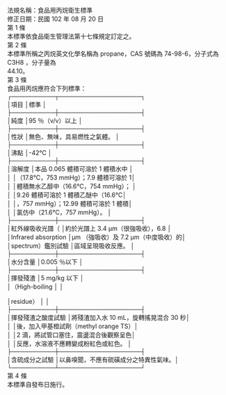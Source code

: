 法規名稱：食品用丙烷衛生標準  
修正日期：民國 102 年 08 月 20 日  
第 1 條  
本標準依食品衛生管理法第十七條規定訂定之。  
第 2 條  
本標準所稱之丙烷英文化學名稱為 propane，CAS 號碼為 74-98-6，分子式為 C3H8 ，分子量為  
44.10。  
第 3 條  
食品用丙烷應符合下列標準：  
┌──────────┬───────────────────┐  
│項目 │標準 │  
├──────────┼───────────────────┤  
│純度 │95 ％（v/v）以上 │  
├──────────┼───────────────────┤  
│性狀 │無色、無味，具易燃性之氣體。 │  
├──────────┼───────────────────┤  
│沸點 │-42℃ │  
├──────────┼───────────────────┤  
│溶解度 │本品 0.065 體積可溶於 1 體積水中 │  
│ │（17.8℃，753 mmHg）；7.9 體積可溶於 1│  
│ │體積無水乙醇中（16.6℃，754 mmHg）； │  
│ │9.26 體積可溶於 1 體積乙醚中（16.6℃│  
│ │，757 mmHg）；12.99 體積可溶於 1 體積│  
│ │氯仿中（21.6℃，757 mmHg）。 │  
├──────────┼───────────────────┤  
│紅外線吸收光譜（ │約於光譜上 3.4 μm（很強吸收），6.8 │  
│Infrared absorption │μm （強吸收）及 7.2 μm（中度吸收）的│  
│spectrum）鑑別試驗 │區域呈現吸收反應。 │  
├──────────┼───────────────────┤  
│水分含量 │0.005 ％以下 │  
├──────────┼───────────────────┤  
│揮發殘渣 │5 mg/kg 以下 │  
│（High-boiling │ │  


│residue） │ │  
├──────────┼───────────────────┤  
│揮發殘渣之酸度試驗 │將殘渣加入水 10 mL，旋轉搖晃混合 30 秒│  
│ │後，加入甲基橙試劑（methyl orange TS）│  
│ │2 滴，將試管口塞住，震盪混合後觀察呈色│  
│ │反應，水溶液不應轉變成粉紅色或紅色。 │  
├──────────┼───────────────────┤  
│含硫成分之試驗 │以鼻嗅聞，不應有硫磺成分之特異性氣味。│  
└──────────┴───────────────────┘  
第 4 條  
本標準自發布日施行。  



